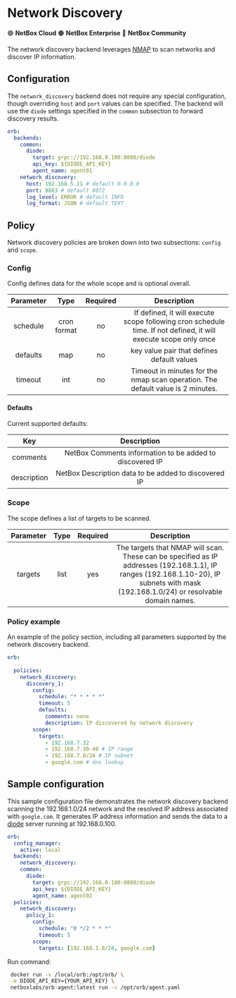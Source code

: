 # Network Discovery

🟢 **NetBox Cloud**
🟠 **NetBox Enterprise**
🔵 **NetBox Community**

The network discovery backend leverages [NMAP](https://nmap.org/) to scan networks and discover IP information.


## Configuration
The `network_discovery` backend does not require any special configuration, though overriding `host` and `port` values can be specified. The backend will use the `diode` settings specified in the `common` subsection to forward discovery results.


```yaml
orb:
  backends:
    common:
      diode:
        target: grpc://192.168.0.100:8080/diode
        api_key: ${DIODE_API_KEY}
        agent_name: agent01
    network_discovery:
      host: 192.168.5.11 # default 0.0.0.0
      port: 8863 # default 8072
      log_level: ERROR # default INFO
      log_format: JSON # default TEXT

```

## Policy
Network discovery policies are broken down into two subsections: `config` and `scope`.

### Config
Config defines data for the whole scope and is optional overall.

| Parameter | Type | Required | Description |
|:---------:|:----:|:--------:|:-----------:|
| schedule | cron format | no  |  If defined, it will execute scope following cron schedule time. If not defined, it will execute scope only once  |
| defaults | map | no  |  key value pair that defines default values  |
| timeout | int | no | Timeout in minutes for the nmap scan operation. The default value is 2 minutes.

#### Defaults
Current supported defaults:

|  Key  |  Description  |
|:-----:|:-------------:|
| comments  |  NetBox Comments information to be added to discovered IP |
| description  |  NetBox Description data to be added to discovered IP |

### Scope
The scope defines a list of targets to be scanned.

| Parameter | Type | Required | Description |
|:---------:|:----:|:--------:|:-----------:|
| targets | list | yes  | The targets that NMAP will scan. These can be specified as IP addresses (192.168.1.1), IP ranges (192.168.1.10-20), IP subnets with mask (192.168.1.0/24) or resolvable domain names. |

### Policy example
An example of the policy section, including all parameters supported by the network discovery backend.
```yaml
orb:
  ...
  policies:
    network_discovery:
      discovery_1:
        config:
          schedule: "* * * * *"
          timeout: 5
          defaults:
            comments: none
            description: IP discovered by network discovery
        scope:
          targets: 
            - 192.168.7.32
            - 192.168.7.30-40 # IP range
            - 192.168.7.0/24 # IP subnet
            - google.com # dns lookup

```

## Sample configuration
This sample configuration file demonstrates the network discovery backend scanning the 192.168.1.0/24 network and the resolved IP address associated with `google.com`. It generates IP address information and sends the data to a [diode](https://github.com/netboxlabs/diode) server running at 192.168.0.100.

```yaml
orb:
  config_manager:
    active: local
  backends:
    network_discovery:
    common:
      diode:
        target: grpc://192.168.0.100:8080/diode
        api_key: ${DIODE_API_KEY}
        agent_name: agent02
  policies:
    network_discovery:
      policy_1:
        config:
          schedule: "0 */2 * * *"
          timeout: 5
        scope:
          targets: [192.168.1.0/24, google.com]
```

Run command:
```sh
 docker run -v /local/orb:/opt/orb/ \
 -e DIODE_API_KEY={YOUR_API_KEY} \
 netboxlabs/orb-agent:latest run -c /opt/orb/agent.yaml
```